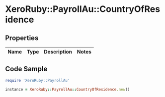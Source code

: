 # XeroRuby::PayrollAu::CountryOfResidence

## Properties

Name | Type | Description | Notes
------------ | ------------- | ------------- | -------------

## Code Sample

```ruby
require 'XeroRuby::PayrollAu'

instance = XeroRuby::PayrollAu::CountryOfResidence.new()
```


